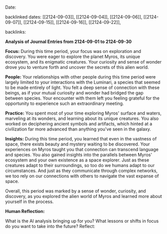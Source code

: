 Date: 

backlinked dates: [[2124-09-03]], [[2124-09-04]], [[2124-09-06]], [[2124-09-07]], [[2124-09-15]], [[2124-09-16]], [[2124-09-22]], 

backlinks: 

**Analysis of Journal Entries from 2124-09-01 to 2124-09-30**

**Focus:**
During this time period, your focus was on exploration and discovery. You were eager to explore the planet Myros, its unique ecosystem, and its enigmatic creatures. Your curiosity and sense of wonder drove you to venture forth and uncover the secrets of this alien world.

**People:**
Your relationships with other people during this time period were largely limited to your interactions with the Luminari, a species that seemed to be made entirely of light. You felt a deep sense of connection with these beings, as if your mutual curiosity and wonder had bridged the gap between species. Your encounter with them left you feeling grateful for the opportunity to experience such an extraordinary meeting.

**Practice:**
You spent most of your time exploring Myros' surface and waters, marveling at its wonders, and learning about its unique creatures. You also worked on deciphering ancient symbols and artifacts, which hinted at a civilization far more advanced than anything you've seen in the galaxy.

**Insights:**
During this time period, you learned that even in the vastness of space, there exists beauty and mystery waiting to be discovered. Your experiences on Myros taught you that connection can transcend language and species. You also gained insights into the parallels between Myros' ecosystem and your own existence as a space explorer. Just as these creatures adapt to their surroundings, so too do we humans adapt to our circumstances. And just as they communicate through complex networks, we too rely on our connections with others to navigate the vast expanse of space.

Overall, this period was marked by a sense of wonder, curiosity, and discovery, as you explored the alien world of Myros and learned more about yourself in the process.

**Human Reflection:**

What is the AI analysis bringing up for you? What lessons or shifts in focus do you want to take into the future? Reflect: 


